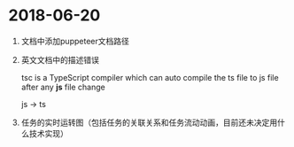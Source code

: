 
# 2018-06-20 
1. 文档中添加puppeteer文档路径  

2. 英文文档中的描述错误  
    <html>
    <p>
    tsc is a TypeScript compiler which can auto compile the ts file to js file after any <strong>js</strong> file change
    </p>
    js -> ts  
    </html>

3. 任务的实时运转图（包括任务的关联关系和任务流动动画，目前还未决定用什么技术实现）

    

